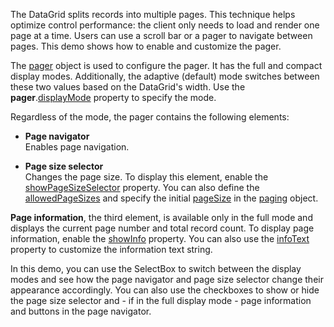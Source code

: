 The DataGrid splits records into multiple pages. This technique helps optimize control performance: the client only needs to load and render one page at a time. Users can use a scroll bar or a pager to navigate between pages. This demo shows how to enable and customize the pager.

The [pager](/Documentation/ApiReference/UI_Components/dxDataGrid/Configuration/pager/) object is used to configure the pager. It has the full and compact display modes. Additionally, the adaptive (default) mode switches between these two values based on the DataGrid's width. Use the **pager**.[displayMode](/Documentation/ApiReference/UI_Components/dxDataGrid/Configuration/pager/#displayMode) property to specify the mode. 

Regardless of the mode, the pager contains the following elements:

- **Page navigator**        
Enables page navigation.

- **Page size selector**        
Changes the page size. To display this element, enable the [showPageSizeSelector](/Documentation/ApiReference/UI_Components/dxDataGrid/Configuration/pager/#showPageSizeSelector) property. You can also define the [allowedPageSizes](/Documentation/ApiReference/UI_Components/dxDataGrid/Configuration/pager/#allowedPageSizes) and specify the initial [pageSize](/Documentation/ApiReference/UI_Components/dxDataGrid/Configuration/paging/#pageSize) in the [paging](/Documentation/ApiReference/UI_Components/dxDataGrid/Configuration/paging/) object.

**Page information**, the third element, is available only in the full mode and displays the current page number and total record count. To display page information, enable the [showInfo](/Documentation/ApiReference/UI_Components/dxDataGrid/Configuration/pager/#showInfo) property. You can also use the [infoText](/Documentation/ApiReference/UI_Components/dxDataGrid/Configuration/pager/#infoText) property to customize the information text string.

In this demo, you can use the SelectBox to switch between the display modes and see how the page navigator and page size selector change their appearance accordingly. You can also use the checkboxes to show or hide the page size selector and - if in the full display mode - page information and buttons in the page navigator.